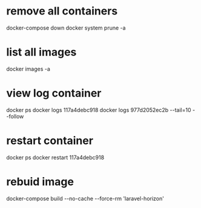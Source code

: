 # remove all containers
docker-compose down
docker system prune -a

# list all images
docker images -a

# view log container
docker ps
docker logs 117a4debc918
docker logs 977d2052ec2b --tail=10 --follow 

# restart container
docker ps
docker restart 117a4debc918

# rebuid image
docker-compose build --no-cache --force-rm 'laravel-horizon' 